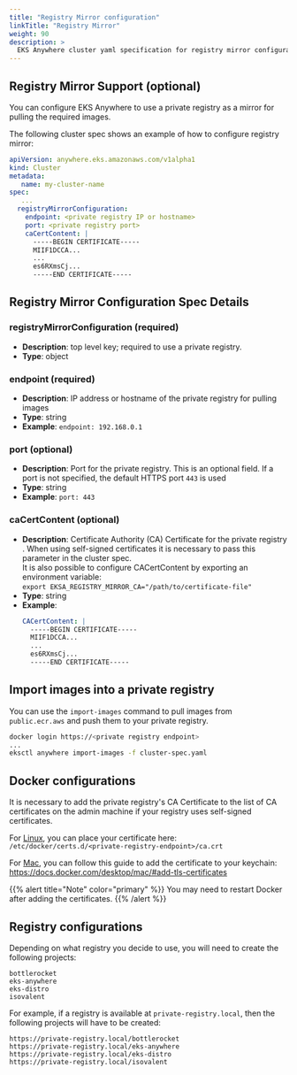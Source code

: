 ```yaml
---
title: "Registry Mirror configuration"
linkTitle: "Registry Mirror"
weight: 90
description: >
  EKS Anywhere cluster yaml specification for registry mirror configuration
---
```


## Registry Mirror Support (optional)
You can configure EKS Anywhere to use a private registry as a mirror for pulling the required images.

The following cluster spec shows an example of how to configure registry mirror:
```yaml
apiVersion: anywhere.eks.amazonaws.com/v1alpha1
kind: Cluster
metadata:
   name: my-cluster-name
spec:
   ...
  registryMirrorConfiguration:
    endpoint: <private registry IP or hostname>
    port: <private registry port>
    caCertContent: |
      -----BEGIN CERTIFICATE-----
      MIIF1DCCA...
      ...
      es6RXmsCj...
      -----END CERTIFICATE-----  
```
## Registry Mirror Configuration Spec Details
### __registryMirrorConfiguration__ (required)
* __Description__: top level key; required to use a private registry.
* __Type__: object

### __endpoint__ (required)
* __Description__: IP address or hostname of the private registry for pulling images
* __Type__: string
* __Example__: ```endpoint: 192.168.0.1```
### __port__ (optional)
* __Description__: Port for the private registry. This is an optional field. If a port
  is not specified, the default HTTPS port `443` is used
* __Type__: string
* __Example__: ```port: 443```
### __caCertContent__ (optional)
* __Description__: Certificate Authority (CA) Certificate for the private registry . When using 
  self-signed certificates it is necessary to pass this parameter in the cluster spec.<br/>
  It is also possible to configure CACertContent by exporting an environment variable:<br/>
  `export EKSA_REGISTRY_MIRROR_CA="/path/to/certificate-file"`
* __Type__: string
* __Example__: <br/>
  ```yaml
  CACertContent: |
    -----BEGIN CERTIFICATE-----
    MIIF1DCCA...
    ...
    es6RXmsCj...
    -----END CERTIFICATE-----
  ```

## Import images into a private registry
You can use the `import-images` command to pull images from `public.ecr.aws` and push them to your
private registry.

```bash
docker login https://<private registry endpoint>
...
eksctl anywhere import-images -f cluster-spec.yaml
```
## Docker configurations
It is necessary to add the private registry's CA Certificate
to the list of CA certificates on the admin machine if your registry uses self-signed certificates.

For [Linux](https://docs.docker.com/engine/security/certificates/), you can place your certificate here: `/etc/docker/certs.d/<private-registry-endpoint>/ca.crt`

For [Mac](https://docs.docker.com/desktop/mac/#add-tls-certificates), you can follow this guide to add the certificate to your keychain: https://docs.docker.com/desktop/mac/#add-tls-certificates

{{% alert title="Note" color="primary" %}}
  You may need to restart Docker after adding the certificates.
{{% /alert %}}

## Registry configurations
Depending on what registry you decide to use, you will need to create the following projects:

```
bottlerocket
eks-anywhere
eks-distro
isovalent
```

For example, if a registry is available at `private-registry.local`, then the following 
projects will have to be created:

```
https://private-registry.local/bottlerocket
https://private-registry.local/eks-anywhere
https://private-registry.local/eks-distro
https://private-registry.local/isovalent
```
